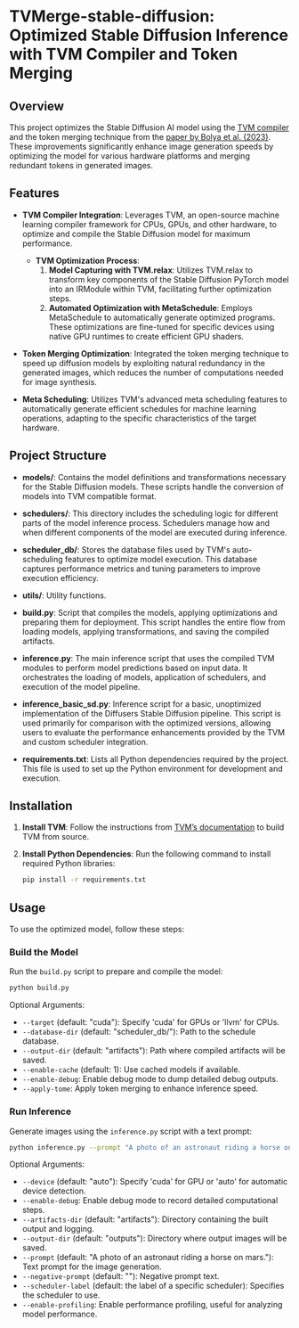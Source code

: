 # TVMerge-stable-diffusion: Optimized Stable Diffusion Inference with TVM Compiler and Token Merging

## Overview
This project optimizes the Stable Diffusion AI model using the [TVM compiler](https://tvm.apache.org/) and the token merging technique from the [paper by Bolya et al. (2023)](https://openaccess.thecvf.com/content/CVPR2023W/ECV/papers/Bolya_Token_Merging_for_Fast_Stable_Diffusion_CVPRW_2023_paper.pdf). These improvements significantly enhance image generation speeds by optimizing the model for various hardware platforms and merging redundant tokens in generated images.

## Features

- **TVM Compiler Integration**: Leverages TVM, an open-source machine learning compiler framework for CPUs, GPUs, and other hardware, to optimize and compile the Stable Diffusion model for maximum performance.

    - **TVM Optimization Process**:
        1. **Model Capturing with TVM.relax**: Utilizes TVM.relax to transform key components of the Stable Diffusion PyTorch model into an IRModule within TVM, facilitating further optimization steps.
        2. **Automated Optimization with MetaSchedule**: Employs MetaSchedule to automatically generate optimized programs. These optimizations are fine-tuned for specific devices using native GPU runtimes to create efficient GPU shaders.

- **Token Merging Optimization**: Integrated the token merging technique to speed up diffusion models by exploiting natural redundancy in the generated images, which reduces the number of computations needed for image synthesis.

- **Meta Scheduling**: Utilizes TVM's advanced meta scheduling features to automatically generate efficient schedules for machine learning operations, adapting to the specific characteristics of the target hardware.

##  Project Structure
- **models/**: Contains the model definitions and transformations necessary for the Stable Diffusion models. These scripts handle the conversion of models into TVM compatible format.

- **schedulers/**: This directory includes the scheduling logic for different parts of the model inference process. Schedulers manage how and when different components of the model are executed during inference.

- **scheduler_db/**: Stores the database files used by TVM's auto-scheduling features to optimize model execution. This database captures performance metrics and tuning parameters to improve execution efficiency.

- **utils/**: Utility functions.

- **build.py**: Script that compiles the models, applying optimizations and preparing them for deployment. This script handles the entire flow from loading models, applying transformations, and saving the compiled artifacts.

- **inference.py**: The main inference script that uses the compiled TVM modules to perform model predictions based on input data. It orchestrates the loading of models, application of schedulers, and execution of the model pipeline.

- **inference_basic_sd.py**: Inference script for a basic, unoptimized implementation of the Diffusers Stable Diffusion pipeline. This script is used primarily for comparison with the optimized versions, allowing users to evaluate the performance enhancements provided by the TVM and custom scheduler integration.

- **requirements.txt**: Lists all Python dependencies required by the project. This file is used to set up the Python environment for development and execution.


## Installation

1. **Install TVM**: Follow the instructions from [TVM’s documentation](https://tvm.apache.org/docs/install/from_source.html) to build TVM from source.
   
2. **Install Python Dependencies**: Run the following command to install required Python libraries:
   ```bash
   pip install -r requirements.txt
   ```

## Usage

To use the optimized model, follow these steps:

### Build the Model
Run the `build.py` script to prepare and compile the model:

```bash
python build.py
```
Optional Arguments:
- `--target` (default: "cuda"): Specify 'cuda' for GPUs or 'llvm' for CPUs.
- `--database-dir` (default: "scheduler_db/"): Path to the schedule database.
- `--output-dir` (default: "artifacts"): Path where compiled artifacts will be saved.
- `--enable-cache` (default: 1): Use cached models if available.
- `--enable-debug`: Enable debug mode to dump detailed debug outputs.
- `--apply-tome`: Apply token merging to enhance inference speed.

### Run Inference
Generate images using the `inference.py` script with a text prompt:

```bash
python inference.py --prompt "A photo of an astronaut riding a horse on Mars."
```
Optional Arguments:
- `--device` (default: "auto"): Specify 'cuda' for GPU or 'auto' for automatic device detection.
- `--enable-debug`: Enable debug mode to record detailed computational steps.
- `--artifacts-dir` (default: "artifacts"): Directory containing the built output and logging.
- `--output-dir` (default: "outputs"): Directory where output images will be saved.
- `--prompt` (default: "A photo of an astronaut riding a horse on mars."): Text prompt for the image generation.
- `--negative-prompt` (default: ""): Negative prompt text.
- `--scheduler-label` (default: the label of a specific scheduler): Specifies the scheduler to use.
- `--enable-profiling`: Enable performance profiling, useful for analyzing model performance.